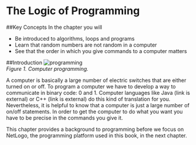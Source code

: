 # The Logic of Programming
##Key Concepts
In the chapter you will
- Be introduced to algorithms, loops and programs
- Learn that random numbers are not random in a computer
- See that the order in which you give commands to a computer matters

##Introduction
 ![programming](https://raw.githubusercontent.com/comses/intro-to-abm/master/assets/images/CH_3_Fig_1_programming.png)<br>*Figure 1. Computer programming.*

A computer is basically a large number of electric switches that are either turned on or off. To program a computer we have to develop a way to communicate in binary code: 0 and 1. Computer languages like Java (link is external) or C++ (link is external) do this kind of translation for you. Nevertheless, it is helpful to know that a computer is just a large number of on/off statements. In order to get the computer to do what you want you have to be precise in the commands you give it.

This chapter provides a background to programming before we focus on NetLogo, the programming platform used in this book, in the next chapter.
